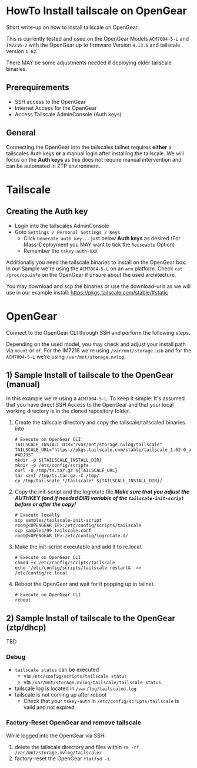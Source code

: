 # HowTo Install tailscale on OpenGear
Short write-up on how to install tailscale on OpenGear.

This is currently tested and used on the OpenGear Models `ACM7004-5-L` and `IM7216-2` with the OpenGear up to firmware Version `4.13.6` and tailscale version `1.62`.

There MAY be some adjustments needed if deploying older tailscale binaries.

## Prerequirements
- SSH access to the OpenGear
- Internet Access for the OpenGear
- Access Tailscale AdminConsole (Auth keys)

## General
Connecting the OpenGear into the tailscales tailnet requires __either__ a tailscales Auth keys __or__ a manual login after installing the tailscale. We will focus on the __Auth keys__ as this does not require manual intervention and can be automated in ZTP environment.

# Tailscale
## Creating the Auth key
- Login into the tailscales AdminConsole
- Goto `Settings / Personal Settings / Keys` 
    - Click `Generate auth key...` just below __Auth keys__ as desired
      (For Mass-Deployment you MAY want to tick the `Reuseable` Option)
    - Remember the `tskey-auth-XXX`

Additionally you need the tailscale binaries to install on the OpenGear box. In our Sample we're using the `ACM7004-5-L` on an `arm` platform. Check `cat /proc/cpuinfo` on the OpenGear if unsure about the used architecture.

You may download and scp the binaries or use the download-urls as we will use in our example install: https://pkgs.tailscale.com/stable/#static

# OpenGear

Connect to the OpenGear CLI through SSH and perform the following steps.

Depending on the used model, you may check and adjust your install path via `mount` or `df`.
For the IM7216 we're using `/var/mnt/storage.usb` and for the `ACM7004-5-L` we're using `/var/mnt/storage.nvlog`.

## 1) Sample Install of tailscale to the OpenGear (manual)

In this example we're using a `ACM7004-5-L`. 
To keep it simple: It's assumed that you have direct SSH Access to the OpenGear and that your local working directory is in the cloned repository folder.

1. Create the tailscale directory and copy the tailscale/tailscaled binaries into

    ```
    # Execute on OpenGear CLI:
    TAILSCALE_INSTALL_DIR="/var/mnt/storage.nvlog/tailscale"
    TAILSCALE_URL="https://pkgs.tailscale.com/stable/tailscale_1.62.0_arm.tgz" #ADJUST
    mkdir -p ${TAILSCALE_INSTALL_DIR}
    mkdir -p /etc/config/scripts
    curl -o /tmp/ts.tar.gz ${TAILSCALE_URL}
    tar xzvf /tmp/ts.tar.gz -C /tmp/
    cp /tmp/tailscale_*/tailscale* ${TAILSCALE_INSTALL_DIR}/
    ```
2. Copy the init-script and the logrotate file
   ***Make sure that you adjust the AUTHKEY (and if needed DIR) variable of the `tailscale-init-script` before _or_ after the copy!***
    ```
    # Execute locally
    scp samples/tailscale-init-script root@<OPENGEAR_IP>:/etc/config/scripts/tailscale
    scp samples/99-tailscale.conf root@<OPENGEAR_IP>:/etc/config/logrotate.d/
    ```
3. Make the init-script executable and add it to rc.local.
    ```
    # Execute on OpenGear CLI
    chmod +x /etc/config/scripts/tailscale
    echo '/etc/config/scripts/tailscale restart&' >> /etc/config/rc.local
    ```
4. Reboot the OpenGear and wait for it popping up in tailnet.
    ```
    # Execute on OpenGear CLI
    reboot
    ```
## 2) Sample Install of tailscale to the OpenGear (ztp/dhcp)
TBD

### Debug
- `tailscale status` can be executed 
    - via `/etc/config/scripts/tailscale status`
    - via `/var/mnt/storage.nvlog/tailscale/tailscale status`
- tailscale log is located in `/var/log/tailscaled.log`
- tailscale is not coming up after reboot
    - Check that your `tskey-auth` in `/etc/config/scripts/tailscale` is valid and not expired
    

### Factory-Reset OpenGear and remove tailscale
While logged into the OpenGear via SSH:
1. delete the tailscale directory and files within
    `rm -rf /var/mnt/storage.nvlog/tailscale/`
2. factory-reset the OpenGear
    `flatfsd -i`
    
